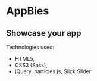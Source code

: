 # AppBies

## Showcase your app

Technologies used:

* HTML5,
* CSS3 (Sass),
* jQuery, particles.js, Slick Slider









